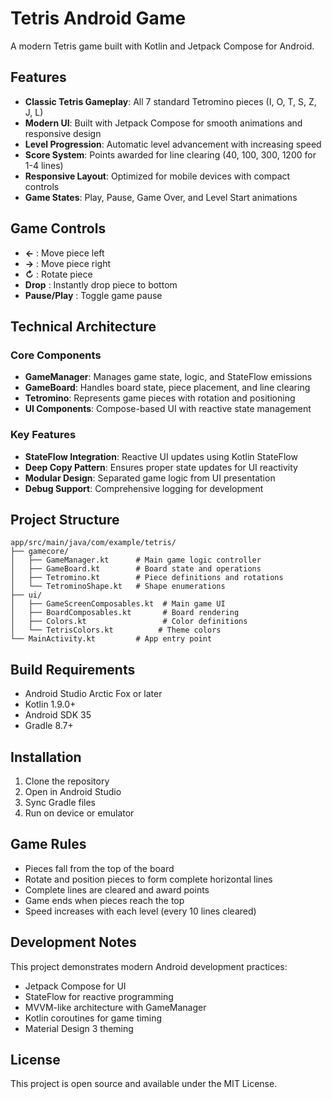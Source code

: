 # Tetris Android Game

A modern Tetris game built with Kotlin and Jetpack Compose for Android.

## Features

- **Classic Tetris Gameplay**: All 7 standard Tetromino pieces (I, O, T, S, Z, J, L)
- **Modern UI**: Built with Jetpack Compose for smooth animations and responsive design
- **Level Progression**: Automatic level advancement with increasing speed
- **Score System**: Points awarded for line clearing (40, 100, 300, 1200 for 1-4 lines)
- **Responsive Layout**: Optimized for mobile devices with compact controls
- **Game States**: Play, Pause, Game Over, and Level Start animations

## Game Controls

- **←** : Move piece left
- **→** : Move piece right  
- **↻** : Rotate piece
- **Drop** : Instantly drop piece to bottom
- **Pause/Play** : Toggle game pause

## Technical Architecture

### Core Components

- **GameManager**: Manages game state, logic, and StateFlow emissions
- **GameBoard**: Handles board state, piece placement, and line clearing
- **Tetromino**: Represents game pieces with rotation and positioning
- **UI Components**: Compose-based UI with reactive state management

### Key Features

- **StateFlow Integration**: Reactive UI updates using Kotlin StateFlow
- **Deep Copy Pattern**: Ensures proper state updates for UI reactivity
- **Modular Design**: Separated game logic from UI presentation
- **Debug Support**: Comprehensive logging for development

## Project Structure

```
app/src/main/java/com/example/tetris/
├── gamecore/
│   ├── GameManager.kt      # Main game logic controller
│   ├── GameBoard.kt        # Board state and operations
│   ├── Tetromino.kt        # Piece definitions and rotations
│   └── TetrominoShape.kt   # Shape enumerations
├── ui/
│   ├── GameScreenComposables.kt  # Main game UI
│   ├── BoardComposables.kt       # Board rendering
│   ├── Colors.kt                 # Color definitions
│   └── TetrisColors.kt          # Theme colors
└── MainActivity.kt         # App entry point
```

## Build Requirements

- Android Studio Arctic Fox or later
- Kotlin 1.9.0+
- Android SDK 35
- Gradle 8.7+

## Installation

1. Clone the repository
2. Open in Android Studio
3. Sync Gradle files
4. Run on device or emulator

## Game Rules

- Pieces fall from the top of the board
- Rotate and position pieces to form complete horizontal lines
- Complete lines are cleared and award points
- Game ends when pieces reach the top
- Speed increases with each level (every 10 lines cleared)

## Development Notes

This project demonstrates modern Android development practices:
- Jetpack Compose for UI
- StateFlow for reactive programming
- MVVM-like architecture with GameManager
- Kotlin coroutines for game timing
- Material Design 3 theming

## License

This project is open source and available under the MIT License.
